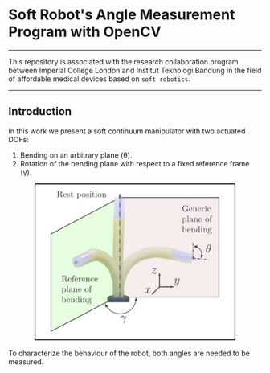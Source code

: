 # Soft Robot's Angle Measurement Program with OpenCV
***
This repository is associated with the research collaboration program between Imperial College London and Institut Teknologi Bandung in the field of affordable medical devices based on `soft robotics`.
***

## Introduction
In this work we present a soft continuum manipulator with two actuated DOFs: <br> 
1. Bending on an arbitrary plane (&theta;).
2. Rotation of the bending plane with respect to a fixed reference frame (&gamma;).

<p align="center">
<img
  src="https://github.com/tutla53/angle-measurement/blob/master/img/Robot_Two_DoF_2.jpg"
  alt="soft robot's angle"
  title="Soft Robot Measurement Setup"
  style="display: inline-block; margin: 0 auto; width: 400px">
</p>
To characterize the behaviour of the robot, both angles are needed to be measured.
